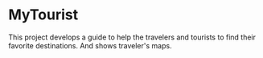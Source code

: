# MyTourist
This project develops a guide  to help the travelers and tourists to find their favorite destinations. And shows traveler's maps.    
